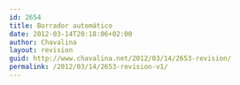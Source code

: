 ```yaml
---
id: 2654
title: Borrador automático
date: 2012-03-14T20:18:06+02:00
author: Chavalina
layout: revision
guid: http://www.chavalina.net/2012/03/14/2653-revision/
permalink: /2012/03/14/2653-revision-v1/
---
```

